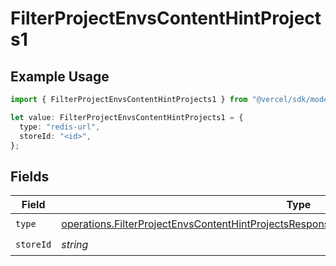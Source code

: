 # FilterProjectEnvsContentHintProjects1

## Example Usage

```typescript
import { FilterProjectEnvsContentHintProjects1 } from "@vercel/sdk/models/operations/filterprojectenvs.js";

let value: FilterProjectEnvsContentHintProjects1 = {
  type: "redis-url",
  storeId: "<id>",
};
```

## Fields

| Field                                                                                                                                                                                                    | Type                                                                                                                                                                                                     | Required                                                                                                                                                                                                 | Description                                                                                                                                                                                              |
| -------------------------------------------------------------------------------------------------------------------------------------------------------------------------------------------------------- | -------------------------------------------------------------------------------------------------------------------------------------------------------------------------------------------------------- | -------------------------------------------------------------------------------------------------------------------------------------------------------------------------------------------------------- | -------------------------------------------------------------------------------------------------------------------------------------------------------------------------------------------------------- |
| `type`                                                                                                                                                                                                   | [operations.FilterProjectEnvsContentHintProjectsResponse200ApplicationJSONResponseBody2Type](../../models/operations/filterprojectenvscontenthintprojectsresponse200applicationjsonresponsebody2type.md) | :heavy_check_mark:                                                                                                                                                                                       | N/A                                                                                                                                                                                                      |
| `storeId`                                                                                                                                                                                                | *string*                                                                                                                                                                                                 | :heavy_check_mark:                                                                                                                                                                                       | N/A                                                                                                                                                                                                      |